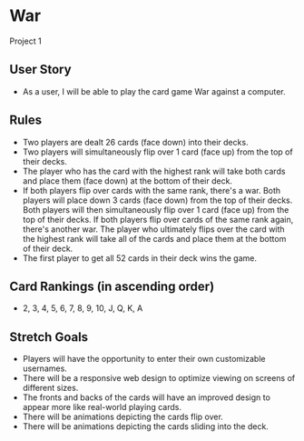 # War

Project 1

## User Story

- As a user, I will be able to play the card game War against a computer.

## Rules

- Two players are dealt 26 cards (face down) into their decks.
- Two players will simultaneously flip over 1 card (face up) from the top of their decks.
- The player who has the card with the highest rank will take both cards and place them (face down) at the bottom of their deck.
- If both players flip over cards with the same rank, there's a war. Both players will place down 3 cards (face down) from the top of their decks. Both players will then simultaneously flip over 1 card (face up) from the top of their decks. If both players flip over cards of the same rank again, there's another war. The player who ultimately flips over the card with the highest rank will take all of the cards and place them at the bottom of their deck.
- The first player to get all 52 cards in their deck wins the game.

## Card Rankings (in ascending order)

- 2, 3, 4, 5, 6, 7, 8, 9, 10, J, Q, K, A

## Stretch Goals

- Players will have the opportunity to enter their own customizable usernames.
- There will be a responsive web design to optimize viewing on screens of different sizes.
- The fronts and backs of the cards will have an improved design to appear more like real-world playing cards.
- There will be animations depicting the cards flip over.
- There will be animations depicting the cards sliding into the deck.